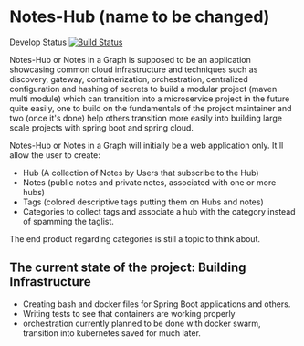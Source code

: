 # Notes-Hub (name to be changed)

Develop Status [![Build Status](https://travis-ci.org/lotusmeanseight/NotesHub.svg?branch=develop)](https://travis-ci.org/lotusmeanseight/NotesHub)

Notes-Hub or Notes in a Graph is supposed to be an application
showcasing common cloud infrastructure and techniques
such as discovery, gateway,
containerization, orchestration, centralized configuration and
hashing of secrets to build a modular project (maven multi module)
which can transition into a microservice project in the future quite easily, one
to build on the fundamentals of the project maintainer and two (once it's done) help
others transition more easily into building large scale projects with spring boot and spring cloud.

Notes-Hub or Notes in a Graph will initially be a web application only.
It'll allow the user to create:
  - Hub (A collection of Notes by Users that subscribe to the Hub)
  - Notes (public notes and private notes, associated with one or more hubs)
  - Tags (colored descriptive tags putting them on Hubs and notes)
  - Categories to collect tags and associate a hub
  with the category instead of spamming the taglist.

The end product regarding categories is still a topic to think about.

## The current state of the project: Building Infrastructure
- Creating bash and docker files for Spring Boot applications and others.
- Writing tests to see that containers are working properly
- orchestration currently planned to be done with docker swarm, transition
into kubernetes saved for much later.


